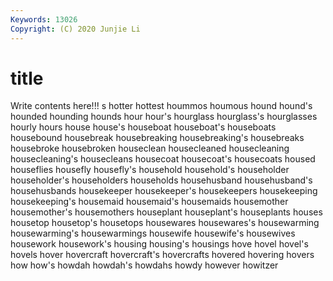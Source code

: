 ```yaml
---
Keywords: 13026
Copyright: (C) 2020 Junjie Li
---
```


# title

Write contents here!!!
s 
hotter 
hottest 
hoummos 
houmous 
hound 
hound's 
hounded
hounding 
hounds 
hour 
hour's 
hourglass 
hourglass's 
hourglasses 
hourly 
hours 
house
house's 
houseboat 
houseboat's 
houseboats 
housebound 
housebreak 
housebreaking 
housebreaking's 
housebreaks 
housebroke
housebroken 
houseclean 
housecleaned 
housecleaning 
housecleaning's 
housecleans 
housecoat 
housecoat's 
housecoats 
housed
houseflies 
housefly 
housefly's 
household 
household's 
householder 
householder's 
householders 
households 
househusband
househusband's 
househusbands 
housekeeper 
housekeeper's 
housekeepers 
housekeeping 
housekeeping's 
housemaid 
housemaid's 
housemaids
housemother 
housemother's 
housemothers 
houseplant 
houseplant's 
houseplants 
houses 
housetop 
housetop's 
housetops
housewares 
housewares's 
housewarming 
housewarming's 
housewarmings 
housewife 
housewife's 
housewives 
housework 
housework's
housing 
housing's 
housings 
hove 
hovel 
hovel's 
hovels 
hover 
hovercraft 
hovercraft's
hovercrafts 
hovered 
hovering 
hovers 
how 
how's 
howdah 
howdah's 
howdahs 
howdy
however 
howitzer 
